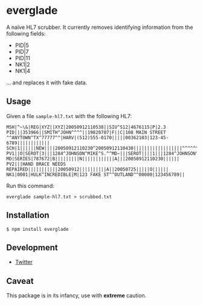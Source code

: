 everglade
=========

A naïve HL7 scrubber. It currently removes identifying information from the following fields:

  * PID|5
  * PID|7
  * PID|11
  * NK1|2
  * NK1|4

... and replaces it with fake data.

Usage
----

Given a file `sample-hl7.txt` with the following HL7:

    MSH|^~\&|REG|XYZ||XYZ|20050912110538||SIU^S12|4676115|P|2.3
    PID|||353966||SMITH^JOHN^^^^||19820707|F||C|108 MAIN STREET ^^ANYTOWN^TX^77777^^|HARV|(512)555-0170|||||00362103|123-45-6789||||||||||||
    SCH|1||||||NEW||||20050912110230^20050912110430||||||||||||||||||^^^^^^||3|
    PV1||O|SEROT|3|||1284^JOHNSON^MIKE^S.^^MD~|||SEROT||||1|||1284^JOHNSON^MIKE^S.^^ MD|SERIES|787672|B|||||||||N||||||||||||A|||20050912110230|||||| PV2|||HAND BRACE NEEDS REPAIRED|||||||||||20050912||||||||||A||20050725|||||O||||||
    NK1|0001|HULK^INCREDIBLE|M|123 FAKE ST^^OUTLAND^^00000|123456789||

Run this command:

    everglade sample-hl7.txt > scrubbed.txt

Installation
------------

    $ npm install everglade

Development
-----------

  * [Twitter](http://twitter.com/wombleton)

Caveat
------

This package is in its infancy, use with **extreme** caution.
